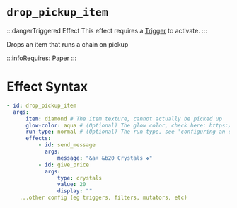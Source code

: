 # `drop_pickup_item`
:::dangerTriggered Effect
This effect requires a [Trigger](https://plugins.auxilor.io/effects/all-triggers) to activate.
:::

Drops an item that runs a chain on pickup

:::infoRequires:
Paper
:::
# Effect Syntax

```yaml
- id: drop_pickup_item
  args:
      item: diamond # The item texture, cannot actually be picked up
      glow-color: aqua # (Optional) The glow color, check here: https://hub.spigotmc.org/javadocs/spigot/org/bukkit/ChatColor.html
      run-type: normal # (Optional) The run type, see 'configuring an effect'
      effects:
          - id: send_message
            args:
                message: "&a+ &b20 Crystals ❖"
          - id: give_price
            args:
                type: crystals
                value: 20
                display: ""
    ...other config (eg triggers, filters, mutators, etc)
```
